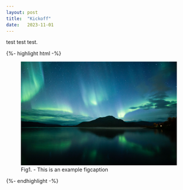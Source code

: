 ```yaml
---
layout: post
title:  "Kickoff"
date:   2023-11-01
---
```


<p class="intro"><span class="dropcap"> </span> test test test.</p>

{%- highlight html -%}
<figure>
	<img src="/assets/img/touring.jpg" alt=""> 
	<figcaption>Fig1. - This is an example figcaption</figcaption>
</figure>
{%- endhighlight -%}
